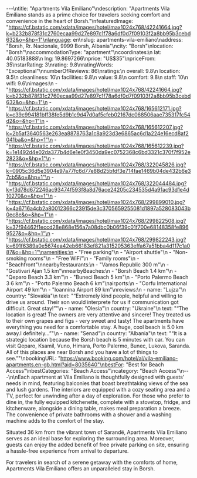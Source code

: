 ---\ntitle: "Apartments Vila Emiliano"\ndescription: "Apartments Vila Emiliano stands as a prime choice for travelers seeking comfort and convenience in the heart of Borsh."\nfeaturedImage: "https://cf.bstatic.com/xdata/images/hotel/max1024x768/42241664.jpg?k=b232b878f31c2760ecaa99d27e897c1f78a6df0d7f09103f2a8bb95b3cebd632&o=&hp=1"\nlanguage: en\nslug: apartments-vila-emiliano\naddress: "Borsh, Rr. Nacionale, 9999 Borsh, Albania"\ncity: "Borsh"\nlocation: "Borsh"\naccommodationType: "apartment"\ncoordinates:\n  lat: 40.05183888\n  lng: 19.8697266\nprice: "US$35"\npriceFrom: 35\nstarRating: 3\nrating: 9.8\nratingWords: "Exceptional"\nnumberOfReviews: 86\nratings:\n  overall: 9.8\n  location: 9.5\n  cleanliness: 10\n  facilities: 9.8\n  value: 9.8\n  comfort: 9.8\n  staff: 10\n  wifi: 9.6\nimages:\n  - "https://cf.bstatic.com/xdata/images/hotel/max1024x768/42241664.jpg?k=b232b878f31c2760ecaa99d27e897c1f78a6df0d7f09103f2a8bb95b3cebd632&o=&hp=1"\n  - "https://cf.bstatic.com/xdata/images/hotel/max1024x768/165612171.jpg?k=c39c994181bff38fe5d9b1c9d47d0af5cfeb02167dc068506aae735317fc54d2&o=&hp=1"\n  - "https://cf.bstatic.com/xdata/images/hotel/max1024x768/165612207.jpg?k=2b5af3640563e263ea8878763a1c8a923d3e6865ac6d1a224e16ecd8af2041ba&o=&hp=1"\n  - "https://cf.bstatic.com/xdata/images/hotel/max1024x768/165612239.jpg?k=1e1492d4e02da377b4d6e1e0f3450da9ec0752368c6bd3321c370f7f952e2823&o=&hp=1"\n  - "https://cf.bstatic.com/xdata/images/hotel/max1024x768/322045826.jpg?k=0905c36d5e3904e97a77fc6d77e88d25bfdf3e714fae1469b04de432b6e37cb5&o=&hp=1"\n  - "https://cf.bstatic.com/xdata/images/hotel/max1024x768/322044484.jpg?k=f3d78d672246ac93474f593f8a8d76ace24205c234535d4a91ac93d1e4d10270&o=&hp=1"\n  - "https://cf.bstatic.com/xdata/images/hotel/max1024x768/299899010.jpg?k=4a6716a4cb2a80012366c23915de3c3705659255081d1897a528083043b0ec8e&o=&hp=1"\n  - "https://cf.bstatic.com/xdata/images/hotel/max1024x768/299822508.jpg?k=37f94462f1eccd28e868e156a7a08dbc0b06f39c01f700e68148358fe8969527&o=&hp=1"\n  - "https://cf.bstatic.com/xdata/images/hotel/max1024x768/299822243.jpg?k=691f6389a0e5674ea42eb66183ef821a315205363effa67a51bba4d117c1a087&o=&hp=1"\namenities:\n  - "Free parking"\n  - "Airport shuttle"\n  - "Non-smoking rooms"\n  - "Free WiFi"\n  - "Family rooms"\n  - "Beachfront"\nnearbyRestaurants:\n  - "Vamos Republic 300 m"\n  - "Gostivari Ajan 1.5 km"\nnearbyBeaches:\n  - "Borsh Beach 1.4 km"\n  - "Qeparo Beach 3.3 km"\n  - "Buneci Beach 5 km"\n  - "Porto Palermo Beach 3 6 km"\n  - "Porto Palermo Beach 6 km"\nairports:\n  - "Corfu International Airport 49 km"\n  - "Ioannina Airport 89 km"\nreviews:\n  - name: "Lujza"\n    country: "Slovakia"\n    text: "“Extremely kind people, helpful and willing to drive us around. Their son would interprete for us if communication got difficult. Great stay!”"\n  - name: "Olesia"\n    country: "Ukraine"\n    text: "“The location is great! The owners are very attentive and sincere! They treated us to their own grapes and figs - very sweet and tasty! The apartments have everything you need for a comfortable stay. A huge, cool beach is 5.0 km away.I definitely...”"\n  - name: "Senad"\n    country: "Albania"\n    text: "“It is a strategic location because the Borsh beach is 5 minutes with car. You can visit Qeparo, Ksamil, Vuno, Himara, Porto Palermo, Bunec, Lukova, Saranda. All of this places are near Borsh and you have a lot of things to see.”"\nbookingURL: "https://www.booking.com/hotel/al/vila-emiliano-apartments.en-gb.html?aid=8035640"\nbestFor: "Best for Beach Access"\nbestCategories: "Beach Access"\ncategory: "Beach Access"\n---\n\nEach apartment at Vila Emiliano is thoughtfully designed with guests' needs in mind, featuring balconies that boast breathtaking views of the sea and lush gardens. The interiors are equipped with a cozy seating area and a TV, perfect for unwinding after a day of exploration. For those who prefer to dine in, the fully equipped kitchenette, complete with a stovetop, fridge, and kitchenware, alongside a dining table, makes meal preparation a breeze. The convenience of private bathrooms with a shower and a washing machine adds to the comfort of the stay.

Situated 36 km from the vibrant town of Sarandë, Apartments Vila Emiliano serves as an ideal base for exploring the surrounding area. Moreover, guests can enjoy the added benefit of free private parking on site, ensuring a hassle-free experience from arrival to departure.

For travelers in search of a serene getaway with the comforts of home, Apartments Vila Emiliano offers an unparalleled stay in Borsh.